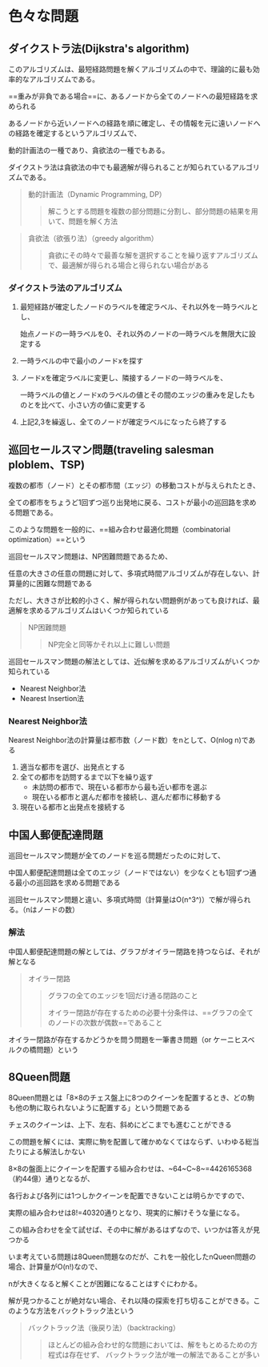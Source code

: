 # 色々な問題

## ダイクストラ法(Dijkstra's algorithm)

このアルゴリズムは、最短経路問題を解くアルゴリズムの中で、理論的に最も効率的なアルゴリズムである。

==重みが非負である場合==に、あるノードから全てのノードへの最短経路を求められる

あるノードから近いノードへの経路を順に確定し、その情報を元に遠いノードへの経路を確定するというアルゴリズムで、

動的計画法の一種であり、貪欲法の一種でもある。

ダイクストラ法は貪欲法の中でも最適解が得られることが知られているアルゴリズムである。

> 動的計画法（Dynamic Programming, DP）
>
> > 解こうとする問題を複数の部分問題に分割し、部分問題の結果を用いて、問題を解く方法

> 貪欲法（欲張り法）（greedy algorithm）
>
> > 貪欲にその時々で最善な解を選択することを繰り返すアルゴリズムで、最適解が得られる場合と得られない場合がある

### ダイクストラ法のアルゴリズム

1. 最短経路が確定したノードのラベルを確定ラベル、それ以外を一時ラベルとし、

    始点ノードの一時ラベルを0、それ以外のノードの一時ラベルを無限大に設定する

2. 一時ラベルの中で最小のノードxを探す

3. ノードxを確定ラベルに変更し、隣接するノードの一時ラベルを、

    一時ラベルの値とノードxのラベルの値とその間のエッジの重みを足したものとを比べて、小さい方の値に変更する

4. 上記2,3を繰返し、全てのノードが確定ラベルになったら終了する

## 巡回セールスマン問題(traveling salesman ploblem、TSP)

複数の都市（ノード）とその都市間（エッジ）の移動コストが与えられたとき、

全ての都市をちょうど1回ずつ巡り出発地に戻る、コストが最小の巡回路を求める問題である。

このような問題を一般的に、==組み合わせ最適化問題（combinatorial optimization）==という

巡回セールスマン問題は、NP困難問題であるため、

任意の大きさの任意の問題に対して、多項式時間アルゴリズムが存在しない、計算量的に困難な問題である

ただし、大きさが比較的小さく、解が得られない問題例があっても良ければ、最適解を求めるアルゴリズムはいくつか知られている

>NP困難問題
>
>> NP完全と同等かそれ以上に難しい問題

巡回セールスマン問題の解法としては、近似解を求めるアルゴリズムがいくつか知られている

* Nearest Neighbor法
* Nearest Insertion法

### Nearest Neighbor法

Nearest Neighbor法の計算量は都市数（ノード数）をnとして、O(nlog n)である

1. 適当な都市を選び、出発点とする
2. 全ての都市を訪問するまで以下を繰り返す
    * 未訪問の都市で、現在いる都市から最も近い都市を選ぶ
    * 現在いる都市と選んだ都市を接続し、選んだ都市に移動する
3. 現在いる都市と出発点を接続する

## 中国人郵便配達問題

巡回セールスマン問題が全てのノードを巡る問題だったのに対して、 

中国人郵便配達問題は全てのエッジ（ノードではない）を少なくとも1回ずつ通る最小の巡回路を求める問題である

巡回セールスマン問題と違い、多項式時間（計算量はO(n^3^)）で解が得られる。（nはノードの数）

### 解法

中国人郵便配達問題の解としては、グラフがオイラー閉路を持つならば、それが解となる

> オイラー閉路
>
> >グラフの全てのエッジを1回だけ通る閉路のこと
> >
> >オイラー閉路が存在するための必要十分条件は、==グラフの全てのノードの次数が偶数==であること

オイラー閉路が存在するかどうかを問う問題を一筆書き問題（or ケーニヒスベルクの橋問題）という

## 8Queen問題

8Queen問題とは「8×8のチェス盤上に8つのクイーンを配置するとき、どの駒も他の駒に取られないように配置する」という問題である

チェスのクイーンは、上下、左右、斜めにどこまでも進むことができる

この問題を解くには、実際に駒を配置して確かめなくてはならず、いわゆる総当たりによる解法しかない

8×8の盤面上にクイーンを配置する組み合わせは、~64~C~8~=4426165368（約44億）通りとなるが、

各行および各列には1つしかクイーンを配置できないことは明らかですので、

実際の組み合わせは8!=40320通りとなり、現実的に解けそうな量になる。

この組み合わせを全て試せば、その中に解があるはずなので、いつかは答えが見つかる

いま考えている問題は8Queen問題なのだが、これを一般化したnQueen問題の場合、計算量がO(n!)なので、

nが大きくなると解くことが困難になることはすぐにわかる。

解が見つかることが絶対ない場合、それ以降の探索を打ち切ることができる。このような方法をバックトラック法という

> バックトラック法（後戻り法）（backtracking）
>
> > ほとんどの組み合わせ的な問題においては、解をもとめるための方程式は存在せず、 バックトラック法が唯一の解法であることが多い